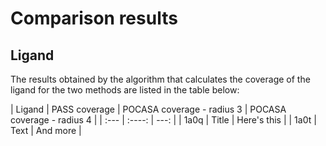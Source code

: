 # Comparison results

## Ligand
The results obtained by the algorithm that calculates the coverage of the ligand for the two methods are listed in the table below:

| Ligand    | PASS coverage | POCASA coverage - radius 3 | POCASA coverage - radius 4 |
| :---      |    :----:   |          ---: |
| 1a0q      | Title       | Here's this   |
| 1a0t | Text        | And more      |
